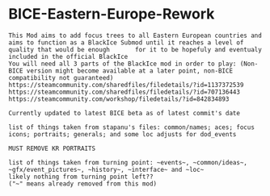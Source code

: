 # BICE-Eastern-Europe-Rework
	This Mod aims to add focus trees to all Eastern European countries and aims to function as a BlackIce Submod until it reaches a level of quality that would be enough   	for it to be hopefuly and eventualy included in the official BlackIce
	You will need all 3 parts of the BlackIce mod in order to play: (Non-BICE version might become available at a later point, non-BICE compatibility not guaranteed)
	https://steamcommunity.com/sharedfiles/filedetails/?id=1137372539
	https://steamcommunity.com/sharedfiles/filedetails/?id=707136443
	https://steamcommunity.com/workshop/filedetails/?id=842834893
	
	Currently updated to latest BICE beta as of latest commit's date

	list of things taken from stapanu's files: common/names; aces; focus icons; portraits; generals; and some loc adjusts for dod_events
	
	MUST REMOVE KR PORTRAITS
	
	list of things taken from turning point: ~events~, ~common/ideas~, ~gfx/event_pictures~, ~history~, ~interface~ and ~loc~ 
	likely nothing from turning point left??
	("~" means already removed from this mod)
